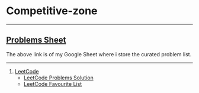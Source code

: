 # Competitive-zone
---
## [Problems Sheet](https://docs.google.com/spreadsheets/d/10EmWLMx8Qx1onDtqhYAgraV2Vv462XN3lgajgXCVGH0/edit?usp=sharing)

The above link is of my Google Sheet where i store the curated problem list.

---
1. [LeetCode](https://github.com/mrunalnshah/Competitive-zone/tree/main/LeetCode)
   * [LeetCode Problems Solution](https://github.com/mrunalnshah/Competitive-zone/tree/main/LeetCode/Problems)
   * [LeetCode Favourite List](https://leetcode.com/problem-list/rgh3w11r/)

